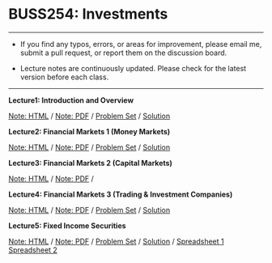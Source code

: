 # BUSS254: Investments

---

- If you find any typos, errors, or areas for improvement, please email me, submit a pull request, or report them on the discussion board.

- Lecture notes are continuously updated. Please check for the latest version before each class.

---

**Lecture1: Introduction and Overview**

[Note: HTML](https://chung-jiwoong.github.io/BUSS254-Slides/chapter_intro/chapter_intro.html) / 
[Note: PDF](https://github.com/chung-jiwoong/BUSS254-Slides/blob/main/chapter_intro/chapter_intro.pdf) / 
[Problem Set](https://chung-jiwoong.github.io/BUSS254-Slides/chapter_intro/problem_intro.html) / 
[Solution](https://chung-jiwoong.github.io/BUSS254-Slides/chapter_intro/solution_intro.html)

    
**Lecture2: Financial Markets 1 (Money Markets)**

[Note: HTML](https://chung-jiwoong.github.io/BUSS254-Slides/chapter_market1/chapter_market1.html) / 
[Note: PDF](https://github.com/chung-jiwoong/BUSS254-Slides/blob/main/chapter_market1/chapter_market1.pdf) / 
[Problem Set](https://chung-jiwoong.github.io/BUSS254-Slides/chapter_market1/problem_market1.html) / 
[Solution](https://chung-jiwoong.github.io/BUSS254-Slides/chapter_market1/solution_market1.html)


**Lecture3: Financial Markets 2 (Capital Markets)**

[Note: HTML](https://chung-jiwoong.github.io/BUSS254-Slides/chapter_market2/chapter_market2.html) / 
[Note: PDF](https://github.com/chung-jiwoong/BUSS254-Slides/blob/main/chapter_market2/chapter_market2.pdf) / 


**Lecture4: Financial Markets 3 (Trading & Investment Companies)**

[Note: HTML](https://chung-jiwoong.github.io/BUSS254-Slides/chapter_market3/chapter_market3.html) / 
[Note: PDF](https://github.com/chung-jiwoong/BUSS254-Slides/blob/main/chapter_market3/chapter_market3.pdf) / 
[Problem Set](https://chung-jiwoong.github.io/BUSS254-Slides/chapter_market3/problem_market3.html) / 
[Solution](https://chung-jiwoong.github.io/BUSS254-Slides/chapter_market3/solution_market3.html)


**Lecture5: Fixed Income Securities**

[Note: HTML](https://chung-jiwoong.github.io/BUSS254-Slides/chapter_fixed/chapter_fixed.html) / 
[Note: PDF](https://github.com/chung-jiwoong/BUSS254-Slides/blob/main/chapter_fixed/chapter_fixed.pdf) / 
[Problem Set](https://chung-jiwoong.github.io/BUSS254-Slides/chapter_fixed/problem_fixed.html) / 
[Solution](https://chung-jiwoong.github.io/BUSS254-Slides/chapter_fixed/solution_fixed.html) / 
[Spreadsheet 1](https://chung-jiwoong.github.io/BUSS254-Slides/chapter_fixed/data/Fixed_Income.xlsx)
[Spreadsheet 2](https://chung-jiwoong.github.io/BUSS254-Slides/chapter_fixed/data/Duration_Convexity1.xlsx)

